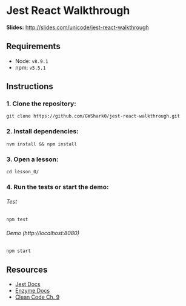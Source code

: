 # Jest React Walkthrough

**Slides:** http://slides.com/unicode/jest-react-walkthrough

## Requirements
- Node: `v8.9.1`
- npm: `v5.5.1`

## Instructions

### 1. Clone the repository:
```
git clone https://github.com/GWShark0/jest-react-walkthrough.git
```

### 2. Install dependencies:
```
nvm install && npm install
```

### 3. Open a lesson:
```
cd lesson_0/
```

### 4. Run the tests or start the demo:

###### Test
```
npm test
```

###### Demo (http://localhost:8080)
```
npm start
```

## Resources
- [Jest Docs](https://facebook.github.io/jest/)
- [Enzyme Docs](http://airbnb.io/enzyme/)
- [Clean Code Ch. 9](https://drive.google.com/file/d/17Bz-ADrx6rNPHZNrC91GU6hmvkK22pyw)
